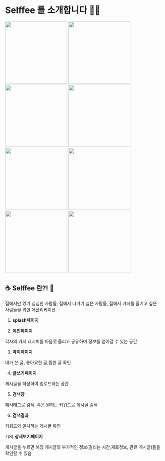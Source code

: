 # Selffee 를 소개합니다 :clap::clap:

<div>
<img width="200" src="https://user-images.githubusercontent.com/50590192/83956697-c5ca7b00-a89b-11ea-9bed-a65dba6f44bf.png">
<img width="200" src="https://user-images.githubusercontent.com/50590192/83956698-cd8a1f80-a89b-11ea-820f-a69a2f41cf37.png">
<img width="200" src="https://user-images.githubusercontent.com/50590192/83956702-d1b63d00-a89b-11ea-99c4-ee19b50352d2.png">
<img width="200" src="https://user-images.githubusercontent.com/50590192/83956703-d3800080-a89b-11ea-8429-eae8fbebf929.png">
<img width="200" src="https://user-images.githubusercontent.com/50590192/83956704-d5e25a80-a89b-11ea-9759-9c19a133b608.png">
<img width="200" src="https://user-images.githubusercontent.com/50590192/83956706-d844b480-a89b-11ea-9c27-289e252a0b47.png">
<img width="200" src="https://user-images.githubusercontent.com/50590192/83956827-f3fc8a80-a89c-11ea-97bf-15ccaaaf102d.png">
<img width="200" src="https://user-images.githubusercontent.com/50590192/83956819-f1019a00-a89c-11ea-8d30-48d2e236af8d.png">
</div>


## :coffee: Selffee 란?! :eyes:
집에서만 있기 심심한 사람들, 집에서 나가기 싫은 사람들, 집에서 카페를 즐기고 싶은 사람들을 위한 애플리케이션.

1) **splash페이지** 

2) **메인페이지**

  각자의 카페 레시피를 마음껏 올리고 공유하며 정보를 얻어갈 수 있는 공간
  
3) **마이페이지**

  내가 쓴 글, 좋아요한 글,찜한 글 확인
  
4) **글쓰기페이지**

  게시글을 작성하여 업로드하는 공간
  
5) **검색창**

  해시태그로 검색, 혹은 원하는 키워드로 게시글 검색
  
6) **검색결과**

  키워드와 일치하는 게시글 확인 
  
7)8) **상세보기페이지**

  게시글을 누르면 해당 게시글의 부가적인 정보(걸리는 시간,재료정보, 관련 게시글)들을 확인할 수 있음
  
  

